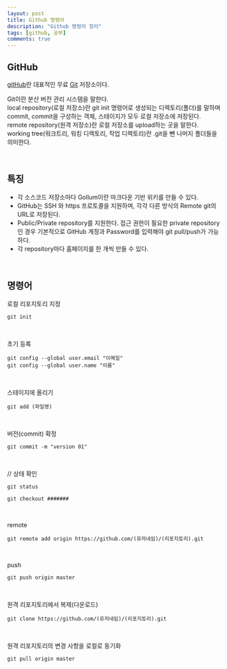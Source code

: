 ```yaml
---
layout: post
title: Github 명령어
description: "Github 명령어 정리"
tags: [github, 공부]
comments: true
---
```


## GitHub

[gitHub](https://github.com/)란 대표적인 무료 [Git](https://namu.wiki/w/Git) 저장소이다.

Git이란 분산 버전 관리 시스템을 말한다.  
local repository(로컬 저장소)란 git init 명령어로 생성되는 디렉토리(폴더)를 말하며 commit, commit을 구성하는 객체, 스테이지가 모두 로컬 저장소에 저장된다.  
remote repository(원격 저장소)란 로컬 저장소를 upload하는 곳을 말한다.  
working tree(워크트리, 워킹 디렉토리, 작업 디렉토리)란 .git을 뺀 나머지 폴더들을 의미한다.  

<br>

## 특징
* 각 소스코드 저장소마다 Gollum이란 마크다운 기반 위키를 만들 수 있다.
* GitHub는 SSH 와 https 프로토콜을 지원하며, 각각 다른 방식의 Remote git의 URL로 저장된다.
* Public/Private repository를 지원한다. 접근 권한이 필요한 private repository인 경우 기본적으로 GitHub 계정과 Password를 입력해야 git pull/push가 가능하다.
* 각 repository마다 홈페이지를 한 개씩 만들 수 있다.

<br>

## 명령어

로컬 리포지토리 지정
```
git init
```

<br>

초기 등록
```
git config --global user.email "이메일"
git config --global user.name "이름"
```

<br>

스테이지에 올리기
```
git add (파일명)
```

<br>

버전(commit) 확정
```
git commit -m "version 01"
```

<br>

// 상태 확인
```
git status

git checkout #######
```

<br>

remote
```
git remote add origin https://github.com/(유저네임)/(리포지토리).git
```

<br>

push
```
git push origin master
```

<br>

원격 리포지토리에서 복제(다운로드)
```
git clone https://github.com/(유저네임)/(리포지토리).git
```

<br>

원격 리포지토리의 변경 사항을 로컬로 동기화
```
git pull origin master
